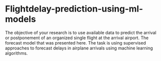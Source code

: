 # Flightdelay-prediction-using-ml-models
The objective of your research is to use available data to predict the arrival or postponement of an organized single flight at the arrival airport. The forecast model that was presented here. The task is using supervised approaches to forecast delays in airplane arrivals using machine learning algorithms.
